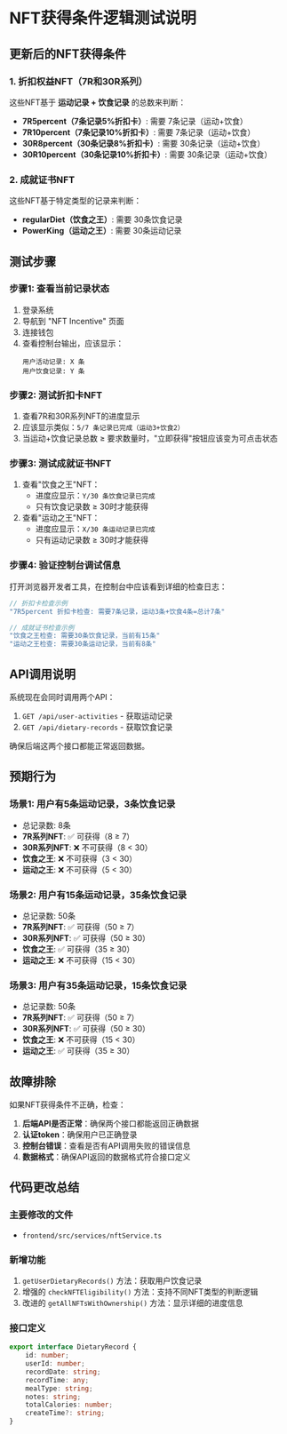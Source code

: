 # NFT获得条件逻辑测试说明

## 更新后的NFT获得条件

### 1. 折扣权益NFT（7R和30R系列）
这些NFT基于 **运动记录 + 饮食记录** 的总数来判断：

- **7R5percent（7条记录5%折扣卡）**: 需要 7条记录（运动+饮食）
- **7R10percent（7条记录10%折扣卡）**: 需要 7条记录（运动+饮食）  
- **30R8percent（30条记录8%折扣卡）**: 需要 30条记录（运动+饮食）
- **30R10percent（30条记录10%折扣卡）**: 需要 30条记录（运动+饮食）

### 2. 成就证书NFT
这些NFT基于特定类型的记录来判断：

- **regularDiet（饮食之王）**: 需要 30条饮食记录
- **PowerKing（运动之王）**: 需要 30条运动记录

## 测试步骤

### 步骤1: 查看当前记录状态
1. 登录系统
2. 导航到 "NFT Incentive" 页面
3. 连接钱包
4. 查看控制台输出，应该显示：
   ```
   用户活动记录: X 条
   用户饮食记录: Y 条
   ```

### 步骤2: 测试折扣卡NFT
1. 查看7R和30R系列NFT的进度显示
2. 应该显示类似：`5/7 条记录已完成（运动3+饮食2）`
3. 当运动+饮食记录总数 ≥ 要求数量时，"立即获得"按钮应该变为可点击状态

### 步骤3: 测试成就证书NFT
1. 查看"饮食之王"NFT：
   - 进度应显示：`Y/30 条饮食记录已完成`
   - 只有饮食记录数 ≥ 30时才能获得
2. 查看"运动之王"NFT：
   - 进度应显示：`X/30 条运动记录已完成`
   - 只有运动记录数 ≥ 30时才能获得

### 步骤4: 验证控制台调试信息
打开浏览器开发者工具，在控制台中应该看到详细的检查日志：

```javascript
// 折扣卡检查示例
"7R5percent 折扣卡检查: 需要7条记录，运动3条+饮食4条=总计7条"

// 成就证书检查示例  
"饮食之王检查: 需要30条饮食记录，当前有15条"
"运动之王检查: 需要30条运动记录，当前有8条"
```

## API调用说明

系统现在会同时调用两个API：
1. `GET /api/user-activities` - 获取运动记录
2. `GET /api/dietary-records` - 获取饮食记录

确保后端这两个接口都能正常返回数据。

## 预期行为

### 场景1: 用户有5条运动记录，3条饮食记录
- 总记录数: 8条
- **7R系列NFT**: ✅ 可获得（8 ≥ 7）
- **30R系列NFT**: ❌ 不可获得（8 < 30）
- **饮食之王**: ❌ 不可获得（3 < 30）
- **运动之王**: ❌ 不可获得（5 < 30）

### 场景2: 用户有15条运动记录，35条饮食记录
- 总记录数: 50条
- **7R系列NFT**: ✅ 可获得（50 ≥ 7）
- **30R系列NFT**: ✅ 可获得（50 ≥ 30）
- **饮食之王**: ✅ 可获得（35 ≥ 30）
- **运动之王**: ❌ 不可获得（15 < 30）

### 场景3: 用户有35条运动记录，15条饮食记录
- 总记录数: 50条
- **7R系列NFT**: ✅ 可获得（50 ≥ 7）
- **30R系列NFT**: ✅ 可获得（50 ≥ 30）
- **饮食之王**: ❌ 不可获得（15 < 30）
- **运动之王**: ✅ 可获得（35 ≥ 30）

## 故障排除

如果NFT获得条件不正确，检查：

1. **后端API是否正常**：确保两个接口都能返回正确数据
2. **认证token**：确保用户已正确登录
3. **控制台错误**：查看是否有API调用失败的错误信息
4. **数据格式**：确保API返回的数据格式符合接口定义

## 代码更改总结

### 主要修改的文件
- `frontend/src/services/nftService.ts`

### 新增功能
1. `getUserDietaryRecords()` 方法：获取用户饮食记录
2. 增强的 `checkNFTEligibility()` 方法：支持不同NFT类型的判断逻辑
3. 改进的 `getAllNFTsWithOwnership()` 方法：显示详细的进度信息

### 接口定义
```typescript
export interface DietaryRecord {
    id: number;
    userId: number;
    recordDate: string;
    recordTime: any;
    mealType: string;
    notes: string;
    totalCalories: number;
    createTime?: string;
}
``` 